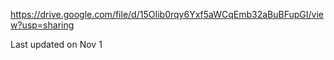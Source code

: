 ﻿https://drive.google.com/file/d/15OIib0rqy6Yxf5aWCqEmb32aBuBFupGI/view?usp=sharing

Last updated on Nov 1
